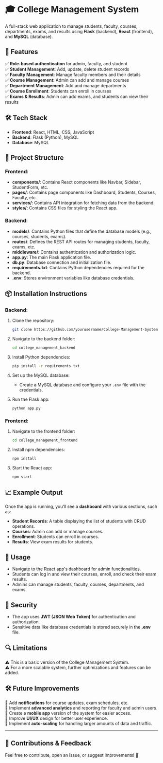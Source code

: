 # 🎓 College Management System

A full-stack web application to manage students, faculty, courses, departments, exams, and results using **Flask** (backend), **React** (frontend), and **MySQL** (database).

## 🚀 Features
✅ **Role-based authentication** for admin, faculty, and student  
✅ **Student Management**: Add, update, delete student records  
✅ **Faculty Management**: Manage faculty members and their details  
✅ **Course Management**: Admin can add and manage courses  
✅ **Department Management**: Add and manage departments  
✅ **Course Enrollment**: Students can enroll in courses  
✅ **Exams & Results**: Admin can add exams, and students can view their results  

## 🛠 Tech Stack
- **Frontend**: React, HTML, CSS, JavaScript
- **Backend**: Flask (Python), MySQL
- **Database**: MySQL

## 📂 Project Structure

### Frontend:
- **components/**: Contains React components like Navbar, Sidebar, StudentForm, etc.
- **pages/**: Contains page components like Dashboard, Students, Courses, Faculty, etc.
- **services/**: Contains API integration for fetching data from the backend.
- **styles/**: Contains CSS files for styling the React app.

### Backend:
- **models/**: Contains Python files that define the database models (e.g., courses, students, exams).
- **routes/**: Defines the REST API routes for managing students, faculty, exams, etc.
- **middleware/**: Contains authentication and authorization logic.
- **app.py**: The main Flask application file.
- **db.py**: Database connection and initialization file.
- **requirements.txt**: Contains Python dependencies required for the backend.
- **.env**: Stores environment variables like database credentials.

## 📦 Installation Instructions

### Backend:
1. Clone the repository:
   ```bash
   git clone https://github.com/yourusername/College-Management-System.git
   ```

2. Navigate to the backend folder:
   ```bash
   cd college_management_backend
   ```

3. Install Python dependencies:
   ```bash
   pip install -r requirements.txt
   ```

4. Set up the MySQL database:
   - Create a MySQL database and configure your `.env` file with the credentials.

5. Run the Flask app:
   ```bash
   python app.py
   ```

### Frontend:
1. Navigate to the frontend folder:
   ```bash
   cd college_management_frontend
   ```

2. Install npm dependencies:
   ```bash
   npm install
   ```

3. Start the React app:
   ```bash
   npm start
   ```

## 📈 Example Output

Once the app is running, you'll see a **dashboard** with various sections, such as:

- **Student Records**: A table displaying the list of students with CRUD operations.
- **Courses**: Admin can add or manage courses.
- **Enrollment**: Students can enroll in courses.
- **Results**: View exam results for students.

## 🔧 Usage
- Navigate to the React app's dashboard for admin functionalities.
- Students can log in and view their courses, enroll, and check their exam results.
- Admins can manage students, faculty, courses, departments, and exams.

## 🔐 Security
- The app uses **JWT (JSON Web Token)** for authentication and authorization.  
- Sensitive data like database credentials is stored securely in the **.env** file.

## 🔍 Limitations
⚠ This is a basic version of the College Management System.  
⚠ For a more scalable system, further optimizations and features can be added.  

## 🛠 Future Improvements
🔹 Add **notifications** for course updates, exam schedules, etc.  
🔹 Implement **advanced analytics** and reporting for faculty and admin users.  
🔹 Create a **mobile app** version of the system for easier access.  
🔹 Improve **UI/UX** design for better user experience.  
🔹 Implement **auto-scaling** for handling larger amounts of data and traffic.

---

## 🤝 Contributions & Feedback
Feel free to contribute, open an issue, or suggest improvements! 🚀


